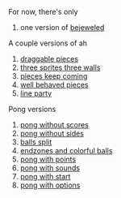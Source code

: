 For now, there's only 

1. one version of <a href="bejeweled/silent/">bejeweled</a>

A couple versions of ah

1. <a href="ah/draggable-sprites/">draggable pieces</a>
2. <a href="ah/three-sprites-three-walls/">three sprites three walls</a>
3. <a href="ah/pieces-keep-coming/">pieces keep coming</a>
4. <a href="ah/well-behaved-pieces/">well behaved pieces</a>
5. <a href="ah/line-party/">line party</a>

Pong versions

1. <a href="pong/01-pong-without-scores/">pong without scores</a>
1. <a href="pong/02-pong-without-sides/">pong without sides</a>
1. <a href="pong/03-balls-split">balls split</a>
1. <a href="pong/04-endzones-and-colorful-balls">endzones and colorful balls</a>
1. <a href="pong/05-pong-with-points">pong with points</a>
1. <a href="pong/06-pong-with-sounds">pong with sounds</a>
1. <a href="pong/07-pong-with-start">pong with start</a>
1. <a href="pong/08-pong-with-options">pong with options</a>
